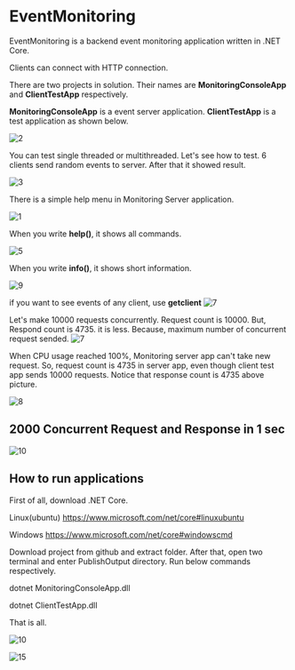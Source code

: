 # EventMonitoring

EventMonitoring is a backend event monitoring application written in .NET Core.

Clients can connect with HTTP connection.

There are two projects in solution. Their names are <b>MonitoringConsoleApp</b> and <b>ClientTestApp</b> respectively.

<b>MonitoringConsoleApp</b> is a event server application. <b>ClientTestApp</b> is a test application as shown below.

![2](https://cloud.githubusercontent.com/assets/1851856/24094103/d64e1e94-0d5f-11e7-9373-4170f8a3fa63.PNG)

You can test single threaded or multithreaded. Let's see how to test. 6 clients send random events to server. After that it showed result.

![3](https://cloud.githubusercontent.com/assets/1851856/24094101/d6433150-0d5f-11e7-9be3-2b0ce6ace547.PNG)

There is a simple help menu in Monitoring Server application.

![1](https://cloud.githubusercontent.com/assets/1851856/24094102/d6486710-0d5f-11e7-8c40-3b78c059d317.PNG)

When you write <b>help()</b>, it shows all commands.

![5](https://cloud.githubusercontent.com/assets/1851856/24094098/d623be9c-0d5f-11e7-955a-41eee83ae56b.PNG)

When you write <b>info()</b>, it shows short information.

![9](https://cloud.githubusercontent.com/assets/1851856/24094095/d61e4b2e-0d5f-11e7-94ba-78bc5969bbdc.PNG)

if you want to see events of any client, use <b>getclient</b>
![7](https://cloud.githubusercontent.com/assets/1851856/24094097/d623718a-0d5f-11e7-9ac6-3f4f87a22a5c.PNG)

Let's make 10000 requests concurrently. Request count is 10000. But, Respond count is 4735. it is less. Because, maximum number of concurrent request sended. 
![7](https://cloud.githubusercontent.com/assets/1851856/24085575/4f55dac4-0d07-11e7-9a69-0bac6e42af53.PNG)

When CPU usage reached 100%, Monitoring server app can't take new request. So, request count is 4735 in server app, even though client test app sends 10000 requests. Notice that response count is 4735 above picture. 

![8](https://cloud.githubusercontent.com/assets/1851856/24085678/b7e9cfc2-0d08-11e7-89b4-ea67d4c2d377.PNG)

## 2000 Concurrent Request and Response in 1 sec

![10](https://cloud.githubusercontent.com/assets/1851856/24334575/08e7af54-1275-11e7-9791-7e4d2c9b9d92.PNG)

## How to run applications

First of all, download .NET Core.

Linux(ubuntu)
https://www.microsoft.com/net/core#linuxubuntu

Windows
https://www.microsoft.com/net/core#windowscmd

Download project from github and extract folder. After that, open two terminal and enter PublishOutput directory. Run below commands respectively.

dotnet MonitoringConsoleApp.dll

dotnet ClientTestApp.dll

That is all.

![10](https://cloud.githubusercontent.com/assets/1851856/24094608/23a5071e-0d62-11e7-9a21-d3f1e8a8fa60.PNG)

![15](https://cloud.githubusercontent.com/assets/1851856/24101940/d6e46df4-0d82-11e7-8e61-e799b10a67aa.PNG)
